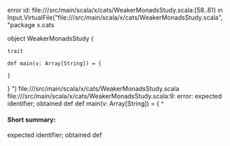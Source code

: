 error id: file://<WORKSPACE>/src/main/scala/x/cats/WeakerMonadsStudy.scala:[58..61) in Input.VirtualFile("file://<WORKSPACE>/src/main/scala/x/cats/WeakerMonadsStudy.scala", "package x.cats



object WeakerMonadsStudy {

	trait 
		
	def main(v: Array[String]) = {

	}
}
")
file://<WORKSPACE>/src/main/scala/x/cats/WeakerMonadsStudy.scala
file://<WORKSPACE>/src/main/scala/x/cats/WeakerMonadsStudy.scala:9: error: expected identifier; obtained def
	def main(v: Array[String]) = {
 ^
#### Short summary: 

expected identifier; obtained def